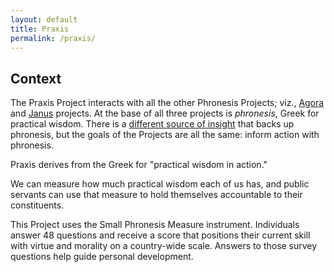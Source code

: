 ```yaml
---
layout: default
title: Praxis
permalink: /praxis/
---
```


## Context
The Praxis Project interacts with all the other Phronesis Projects; viz., [Agora](/agora/) and [Janus](/janus/) projects. At the base of all three projects is *phronesis*, Greek for practical wisdom. There is a [different source of insight](/theory/) that backs up phronesis, but the goals of the Projects are all the same: inform action with phronesis.

Praxis derives from the Greek for "practical wisdom in action."

We can measure how much practical wisdom each of us has, and public servants can use that measure to hold themselves accountable to their constituents.

This Project uses the Small Phronesis Measure instrument. Individuals answer 48 questions and receive a score that positions their current skill with virtue and morality on a country-wide scale. Answers to those survey questions help guide personal development.


